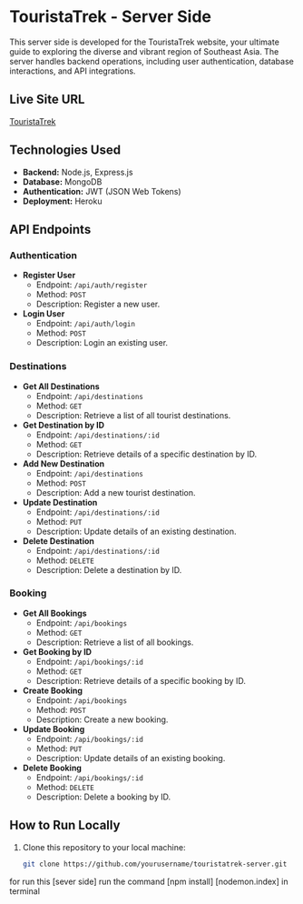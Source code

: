 # TouristaTrek - Server Side

This server side is developed for the TouristaTrek website, your ultimate guide to exploring the diverse and vibrant region of Southeast Asia. The server handles backend operations, including user authentication, database interactions, and API integrations.

## Live Site URL
[TouristaTrek](https://inspiring-sprinkles-18cc70.netlify.app/)

## Technologies Used
- **Backend:** Node.js, Express.js
- **Database:** MongoDB
- **Authentication:** JWT (JSON Web Tokens)
- **Deployment:** Heroku

## API Endpoints
### Authentication
- **Register User**
  - Endpoint: `/api/auth/register`
  - Method: `POST`
  - Description: Register a new user.
- **Login User**
  - Endpoint: `/api/auth/login`
  - Method: `POST`
  - Description: Login an existing user.

### Destinations
- **Get All Destinations**
  - Endpoint: `/api/destinations`
  - Method: `GET`
  - Description: Retrieve a list of all tourist destinations.
- **Get Destination by ID**
  - Endpoint: `/api/destinations/:id`
  - Method: `GET`
  - Description: Retrieve details of a specific destination by ID.
- **Add New Destination**
  - Endpoint: `/api/destinations`
  - Method: `POST`
  - Description: Add a new tourist destination.
- **Update Destination**
  - Endpoint: `/api/destinations/:id`
  - Method: `PUT`
  - Description: Update details of an existing destination.
- **Delete Destination**
  - Endpoint: `/api/destinations/:id`
  - Method: `DELETE`
  - Description: Delete a destination by ID.

### Booking
- **Get All Bookings**
  - Endpoint: `/api/bookings`
  - Method: `GET`
  - Description: Retrieve a list of all bookings.
- **Get Booking by ID**
  - Endpoint: `/api/bookings/:id`
  - Method: `GET`
  - Description: Retrieve details of a specific booking by ID.
- **Create Booking**
  - Endpoint: `/api/bookings`
  - Method: `POST`
  - Description: Create a new booking.
- **Update Booking**
  - Endpoint: `/api/bookings/:id`
  - Method: `PUT`
  - Description: Update details of an existing booking.
- **Delete Booking**
  - Endpoint: `/api/bookings/:id`
  - Method: `DELETE`
  - Description: Delete a booking by ID.

## How to Run Locally
1. Clone this repository to your local machine:
   ```bash
   git clone https://github.com/yourusername/touristatrek-server.git
for run this [sever side] run the command
[npm install]
[nodemon.index] in terminal
